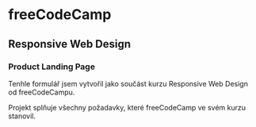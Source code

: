 # freeCodeCamp

## Responsive Web Design

### Product Landing Page

Tenhle formulář jsem vytvořil jako součást kurzu Responsive Web Design od freeCodeCampu.

Projekt splňuje všechny požadavky, které freeCodeCamp ve svém kurzu stanovil.  